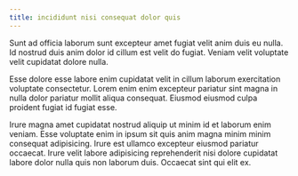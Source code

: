 ```yaml
---
title: incididunt nisi consequat dolor quis
---
```


Sunt ad officia laborum sunt excepteur amet fugiat velit anim duis eu nulla. Id nostrud duis anim dolor id cillum est velit do fugiat. Veniam velit voluptate velit cupidatat dolore nulla.

Esse dolore esse labore enim cupidatat velit in cillum laborum exercitation voluptate consectetur. Lorem enim enim excepteur pariatur sint magna in nulla dolor pariatur mollit aliqua consequat. Eiusmod eiusmod culpa proident fugiat id fugiat esse.

Irure magna amet cupidatat nostrud aliquip ut minim id et laborum enim veniam. Esse voluptate enim in ipsum sit quis anim magna minim minim consequat adipisicing. Irure est ullamco excepteur eiusmod pariatur occaecat. Irure velit labore adipisicing reprehenderit nisi dolore cupidatat labore dolor nulla quis non laborum duis. Occaecat sint qui elit ex.